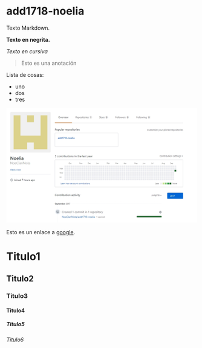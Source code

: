 # add1718-noelia

Texto Markdown.

**Texto en negrita.**

*Texto en cursiva*

> Esto es una anotación

Lista de cosas:
* uno
* dos
* tres

![imagen](./images/capturada1.jpg)

Esto es un enlace a [google](http://www.google.es).

# Titulo1
## Titulo2
### Titulo3
#### Titulo4
##### Titulo5
###### Titulo6
